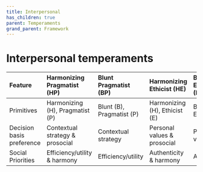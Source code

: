 ```yaml
---
title: Interpersonal
has_children: true
parent: Temperaments
grand_parent: Framework
---
```


# Interpersonal temperaments


| Feature           | Harmonizing Pragmatist (HP)  | Blunt Pragmatist (BP) | Harmonizing Ethicist (HE)    | Blunt Ethicist (BE)    |
| :--------------   | :--------------------| :-------------------| :---------------------- | :----------------------|
| Primitives | Harmonizing (H), Pragmatist (P) | Blunt (B), Pragmatist (P) | Harmonizing (H), Ethicist (E)    | Blunt (B), Ethicist (E)    |
| Decision basis preference    | Contextual strategy & prosocial  | Contextual strategy   | Personal values & prosocial | Personal values  |
| Social Priorities | Efficiency/utility & harmony | Efficiency/utility          | Authenticity & harmony         | Authenticity           |
